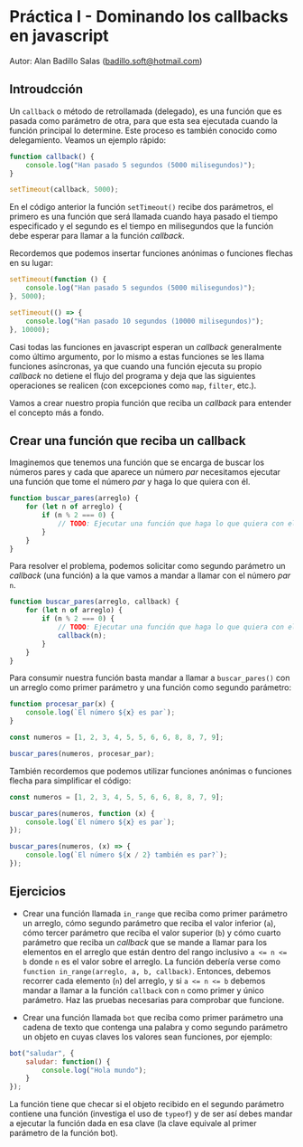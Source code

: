 # Práctica I - Dominando los callbacks en javascript

Autor: Alan Badillo Salas (badillo.soft@hotmail.com)

## Introudcción

Un `callback` o método de retrollamada (delegado), es una función que es pasada como parámetro de otra, para que esta sea ejecutada cuando la función principal lo determine. Este proceso es también conocido como delegamiento. Veamos un ejemplo rápido:

~~~js
function callback() {
    console.log("Han pasado 5 segundos (5000 milisegundos)");
}

setTimeout(callback, 5000);
~~~

En el código anterior la función `setTimeout()` recibe dos parámetros, el primero es una función que será llamada cuando haya pasado el tiempo especificado y el segundo es el tiempo en milisegundos que la función debe esperar para llamar a la función *callback*.

Recordemos que podemos insertar funciones anónimas o funciones flechas en su lugar:

~~~js
setTimeout(function () {
    console.log("Han pasado 5 segundos (5000 milisegundos)");
}, 5000);

setTimeout(() => {
    console.log("Han pasado 10 segundos (10000 milisegundos)");
}, 10000);
~~~

Casi todas las funciones en javascript esperan un *callback* generalmente como último argumento, por lo mismo a estas funciones se les llama funciones asíncronas, ya que cuando una función ejecuta su propio *callback* no detiene el flujo del programa y deja que las siguientes operaciones se realicen (con excepciones como `map`, `filter`, etc.).

Vamos a crear nuestro propia función que reciba un *callback* para entender el concepto más a fondo.

## Crear una función que reciba un callback

Imaginemos que tenemos una función que se encarga de buscar los números pares y cada que aparece un número *par* necesitamos ejecutar una función que tome el número *par* y haga lo que quiera con él.

~~~js
function buscar_pares(arreglo) {
    for (let n of arreglo) {
        if (n % 2 === 0) {
            // TODO: Ejecutar una función que haga lo que quiera con el número par `n`
        }
    }
}
~~~

Para resolver el problema, podemos solicitar como segundo parámetro un *callback* (una función) a la que vamos a mandar a llamar con el número *par* `n`.

~~~js
function buscar_pares(arreglo, callback) {
    for (let n of arreglo) {
        if (n % 2 === 0) {
            // TODO: Ejecutar una función que haga lo que quiera con el número par `n`
            callback(n);
        }
    }
}
~~~

Para consumir nuestra función basta mandar a llamar a `buscar_pares()` con un arreglo como primer parámetro y una función como segundo parámetro:

~~~js
function procesar_par(x) {
    console.log(`El número ${x} es par`);
}

const numeros = [1, 2, 3, 4, 5, 5, 6, 6, 8, 8, 7, 9];

buscar_pares(numeros, procesar_par);
~~~

También recordemos que podemos utilizar funciones anónimas o funciones flecha para simplificar el código:

~~~js
const numeros = [1, 2, 3, 4, 5, 5, 6, 6, 8, 8, 7, 9];

buscar_pares(numeros, function (x) {
    console.log(`El número ${x} es par`);
});

buscar_pares(numeros, (x) => {
    console.log(`El número ${x / 2} también es par?`);
});
~~~

## Ejercicios

* Crear una función llamada `in_range` que reciba como primer parámetro un arreglo, cómo segundo parámetro que reciba el valor inferior (`a`), cómo tercer parámetro que reciba el valor superior (`b`) y cómo cuarto parámetro que reciba un *callback* que se mande a llamar para los elementos en el arreglo que están dentro del rango inclusivo `a <= n <= b` donde `n` es el valor sobre el arreglo. La función debería verse como `function in_range(arreglo, a, b, callback)`. Entonces, debemos recorrer cada elemento (`n`) del arreglo, y si `a <= n <= b` debemos mandar a llamar a la función `callback` con `n` como primer y único parámetro. Haz las pruebas necesarias para comprobar que funcione.

* Crear una función llamada `bot` que reciba como primer parámetro una cadena de texto que contenga una palabra y como segundo parámetro un objeto en cuyas claves los valores sean funciones, por ejemplo:

~~~js
bot("saludar", {
    saludar: function() {
        console.log("Hola mundo");
    }
});
~~~

La función tiene que checar si el objeto recibido en el segundo parámetro contiene una función (investiga el uso de `typeof`) y de ser así debes mandar a ejecutar la función dada en esa clave (la clave equivale al primer parámetro de la función bot).